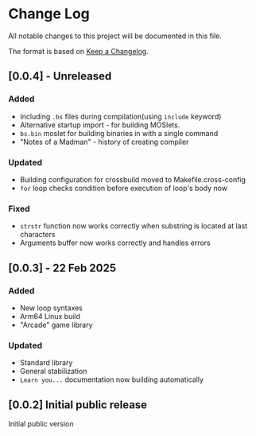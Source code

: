 # Change Log

All notable changes to this project will be documented in this file.
 
The format is based on [Keep a Changelog](http://keepachangelog.com/).

## [0.0.4] - Unreleased

### Added

- Including `.bs` files during compilation(using `include` keyword)
- Alternative startup import - for building MOSlets.
- `bs.bin` moslet for building binaries in with a single command
- "Notes of a Madman" - history of creating compiler

### Updated

- Building configuration for crossbuild moved to Makefile.cross-config 
- `for` loop checks condition before execution of loop's body now

### Fixed

- `strstr` function now works correctly when substring is located at last characters
- Arguments buffer now works correctly and handles errors

## [0.0.3] - 22 Feb 2025

### Added
 
- New loop syntaxes
- Arm64 Linux build
- "Arcade" game library

### Updated

- Standard library
- General stabilization
- `Learn you...` documentation now building automatically  

## [0.0.2] Initial public release

Initial public version